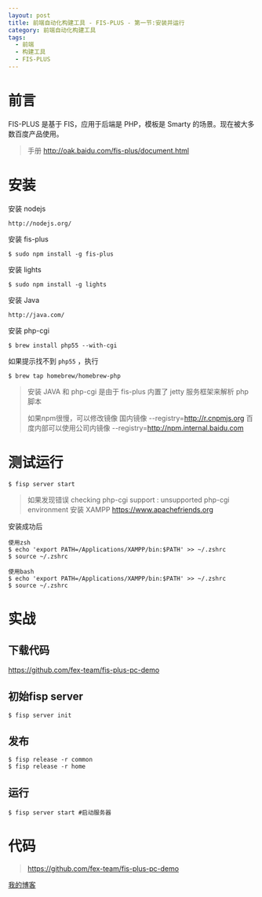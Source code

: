 ```yaml
---
layout: post
title: 前端自动化构建工具 - FIS-PLUS - 第一节:安装并运行
category: 前端自动化构建工具
tags: 
  - 前端
  - 构建工具
  - FIS-PLUS
---
```


# 前言

FIS-PLUS 是基于 FIS，应用于后端是 PHP，模板是 Smarty 的场景。现在被大多数百度产品使用。

> 手册
> http://oak.baidu.com/fis-plus/document.html

# 安装

安装 nodejs

```
http://nodejs.org/
```

安装 fis-plus

```
$ sudo npm install -g fis-plus
```

安装 lights

```
$ sudo npm install -g lights
```

安装 Java

```
http://java.com/
```

安装 php-cgi

```
$ brew install php55 --with-cgi
```

如果提示找不到 `php55` ，执行

```
$ brew tap homebrew/homebrew-php
```

> 安装 JAVA 和 php-cgi 是由于 fis-plus 内置了 jetty 服务框架来解析 php 脚本
>
> 如果npm很慢，可以修改镜像
> 国内镜像 --registry=http://r.cnpmjs.org
> 百度内部可以使用公司内镜像 --registry=http://npm.internal.baidu.com

# 测试运行

```
$ fisp server start
```

> 如果发现错误 checking php-cgi support : unsupported php-cgi environment
> 安装 XAMPP
> https://www.apachefriends.org

安装成功后

```
使用zsh
$ echo 'export PATH=/Applications/XAMPP/bin:$PATH' >> ~/.zshrc
$ source ~/.zshrc

使用bash
$ echo 'export PATH=/Applications/XAMPP/bin:$PATH' >> ~/.zshrc
$ source ~/.zshrc
```

# 实战

## 下载代码

https://github.com/fex-team/fis-plus-pc-demo

## 初始fisp server

```
$ fisp server init
```

## 发布

```
$ fisp release -r common
$ fisp release -r home
```

## 运行

```
$ fisp server start #启动服务器
```

# 代码

> https://github.com/fex-team/fis-plus-pc-demo

[我的博客](https://hans007.github.io)